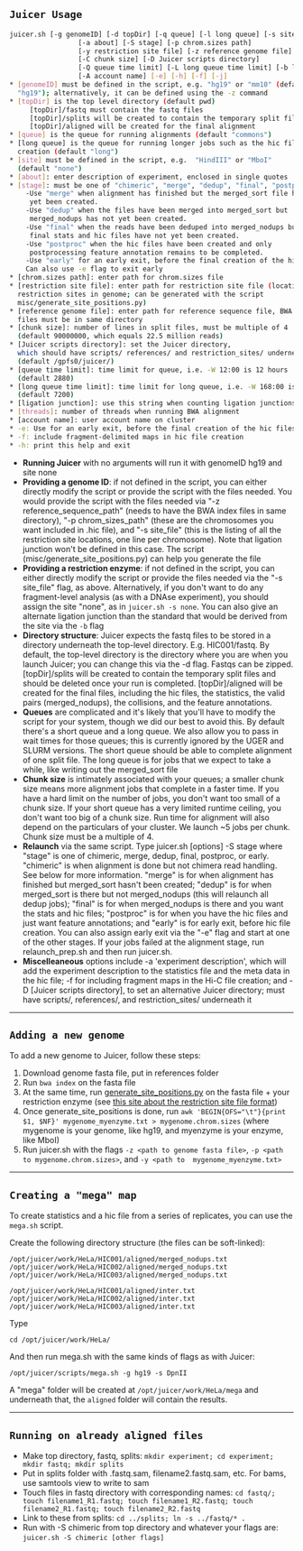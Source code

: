 ## `Juicer Usage`
```bash
juicer.sh [-g genomeID] [-d topDir] [-q queue] [-l long queue] [-s site]
                 [-a about] [-S stage] [-p chrom.sizes path]
                 [-y restriction site file] [-z reference genome file]
                 [-C chunk size] [-D Juicer scripts directory]
                 [-Q queue time limit] [-L long queue time limit] [-b ligation] [-t threads]
                 [-A account name] [-e] [-h] [-f] [-j]
* [genomeID] must be defined in the script, e.g. "hg19" or "mm10" (default 
  "hg19"); alternatively, it can be defined using the -z command
* [topDir] is the top level directory (default pwd)
     [topDir]/fastq must contain the fastq files
     [topDir]/splits will be created to contain the temporary split files
     [topDir]/aligned will be created for the final alignment
* [queue] is the queue for running alignments (default "commons")
* [long queue] is the queue for running longer jobs such as the hic file
  creation (default "long")
* [site] must be defined in the script, e.g.  "HindIII" or "MboI" 
  (default "none")
* [about]: enter description of experiment, enclosed in single quotes
* [stage]: must be one of "chimeric", "merge", "dedup", "final", "postproc", or "early".
    -Use "merge" when alignment has finished but the merged_sort file has not
     yet been created.
    -Use "dedup" when the files have been merged into merged_sort but
     merged_nodups has not yet been created.
    -Use "final" when the reads have been deduped into merged_nodups but the
     final stats and hic files have not yet been created.
    -Use "postproc" when the hic files have been created and only
     postprocessing feature annotation remains to be completed.
    -Use "early" for an early exit, before the final creation of the hic files
    Can also use -e flag to exit early
* [chrom.sizes path]: enter path for chrom.sizes file
* [restriction site file]: enter path for restriction site file (locations of
  restriction sites in genome; can be generated with the script
  misc/generate_site_positions.py)
* [reference genome file]: enter path for reference sequence file, BWA index
  files must be in same directory
* [chunk size]: number of lines in split files, must be multiple of 4
  (default 90000000, which equals 22.5 million reads)
* [Juicer scripts directory]: set the Juicer directory,
  which should have scripts/ references/ and restriction_sites/ underneath it
  (default /gpfs0/juicer/)
* [queue time limit]: time limit for queue, i.e. -W 12:00 is 12 hours
  (default 2880)
* [long queue time limit]: time limit for long queue, i.e. -W 168:00 is one week
  (default 7200)
* [ligation junction]: use this string when counting ligation junctions
* [threads]: number of threads when running BWA alignment
* [account name]: user account name on cluster
* -e: Use for an early exit, before the final creation of the hic files
* -f: include fragment-delimited maps in hic file creation
* -h: print this help and exit
```												
* **Running Juicer** with no arguments will run it with genomeID hg19 and site none
* **Providing a genome ID**: if not defined in the script, you can either directly modify the script or provide the script with the files needed. You would provide the script with the files needed via "-z reference_sequence_path" (needs to have the BWA index files in same directory), "-p chrom_sizes_path" (these are the chromosomes you want included in .hic file), and "-s site_file" (this is the listing of all the restriction site locations, one line per chromosome). Note that ligation junction won't be defined in this case. The script (misc/generate_site_positions.py) can help you generate the file
* **Providing a restriction enzyme**: if not defined in the script, you can either directly modify the script or provide the files needed via the "-s site_file" flag, as above. Alternatively, if you don't want to do any fragment-level analysis (as with a DNAse experiment), you should assign the site "none", as in `juicer.sh -s none`.  You can also give an alternate ligation junction than the standard that would be derived from the site via the `-b` flag
* **Directory structure**: Juicer expects the fastq files to be stored in a directory underneath the top-level directory. E.g. HIC001/fastq. By default, the top-level directory is the directory where you are when you launch Juicer; you can change this via the -d flag. Fastqs can be zipped. [topDir]/splits will be created to contain the temporary split files and should be deleted once your run is completed. [topDir]/aligned will be created for the final files, including the hic files, the statistics, the valid pairs (merged_nodups), the collisions, and the feature annotations.
* **Queues** are complicated and it's likely that you'll have to modify the script for your system, though we did our best to avoid this. By default there's a short queue and a long queue. We also allow you to pass in wait times for those queues; this is currently ignored by the UGER and SLURM versions. The short queue should be able to complete alignment of one split file. The long queue is for jobs that we expect to take a while, like writing out the merged_sort file
* **Chunk size** is intimately associated with your queues; a smaller chunk size means more alignment jobs that complete in a faster time. If you have a hard limit on the number of jobs, you don't want too small of a chunk size. If your short queue has a very limited runtime ceiling, you don't want too big of a chunk size. Run time for alignment will also depend on the particulars of your cluster. We launch ~5 jobs per chunk. Chunk size must be a multiple of 4.
* **Relaunch** via the same script. Type juicer.sh [options] -S stage where "stage" is one of chimeric, merge, dedup, final, postproc, or early. "chimeric" is when alignment is done but not chimera read handling. See below for more information. "merge" is for when alignment has finished but merged_sort hasn't been created; "dedup" is for when merged_sort is there but not merged_nodups (this will relaunch all dedup jobs); "final" is for when merged_nodups is there and you want the stats and hic files; "postproc" is for when you have the hic files and just want feature annotations; and "early" is for early exit, before hic file creation. You can also assign early exit via the "-e" flag and start at one of the other stages. If your jobs failed at the alignment stage, run relaunch_prep.sh and then run juicer.sh.
* **Miscelleaneous** options include -a 'experiment description', which will add the experiment description to the statistics file and the meta data in the hic file; -f for including fragment maps in the Hi-C file creation; and -D [Juicer scripts directory], to set an alternative Juicer directory; must have scripts/, references/, and restriction_sites/ underneath it

----
## `Adding a new genome`
To add a new genome to Juicer, follow these steps:

1. Download genome fasta file, put in references folder
2. Run `bwa index` on the fasta file
3. At the same time, run [generate_site_positions.py](https://github.com/theaidenlab/juicer/blob/master/misc/generate_site_positions.py) on the fasta file + your restriction enzyme (see [this site about the restriction site file format](https://github.com/theaidenlab/juicer/wiki/Pre#restriction-site-file-format))
4. Once generate_site_positions is done, run `awk 'BEGIN{OFS="\t"}{print $1, $NF}' mygenome_myenzyme.txt > mygenome.chrom.sizes` (where mygenome is your genome, like hg19, and myenzyme is your enzyme, like MboI)
5. Run juicer.sh with the flags `-z <path to genome fasta file>`, `-p <path to mygenome.chrom.sizes>`, and  `-y <path to  mygenome_myenzyme.txt>`

----
## `Creating a "mega" map`
To create statistics and a hic file from a series of replicates, you can use the `mega.sh` script.

Create the following directory structure (the files can be soft-linked):

```
/opt/juicer/work/HeLa/HIC001/aligned/merged_nodups.txt
/opt/juicer/work/HeLa/HIC002/aligned/merged_nodups.txt
/opt/juicer/work/HeLa/HIC003/aligned/merged_nodups.txt

/opt/juicer/work/HeLa/HIC001/aligned/inter.txt
/opt/juicer/work/HeLa/HIC002/aligned/inter.txt
/opt/juicer/work/HeLa/HIC003/aligned/inter.txt
```

Type
```
cd /opt/juicer/work/HeLa/
```
And then run mega.sh with the same kinds of flags as with Juicer:

```
/opt/juicer/scripts/mega.sh -g hg19 -s DpnII
```
A "mega" folder will be created at `/opt/juicer/work/HeLa/mega` and underneath that, the `aligned` folder will contain the results.

----
## `Running on already aligned files`
	
* Make top directory, fastq, splits: `mkdir experiment; cd experiment; mkdir fastq; mkdir splits`
* Put in splits folder with <filename1>.fastq.sam, filename2.fastq.sam, etc. For bams, use samtools view to write to sam
* Touch files in fastq directory with corresponding names: `cd fastq/; touch filename1_R1.fastq; touch filename1_R2.fastq; touch filename2_R1.fastq; touch filename2_R2.fastq`
* Link to these from splits: `cd ../splits; ln -s ../fastq/* .`
* Run with -S chimeric from top directory and whatever your flags are: `juicer.sh -S chimeric [other flags]`
